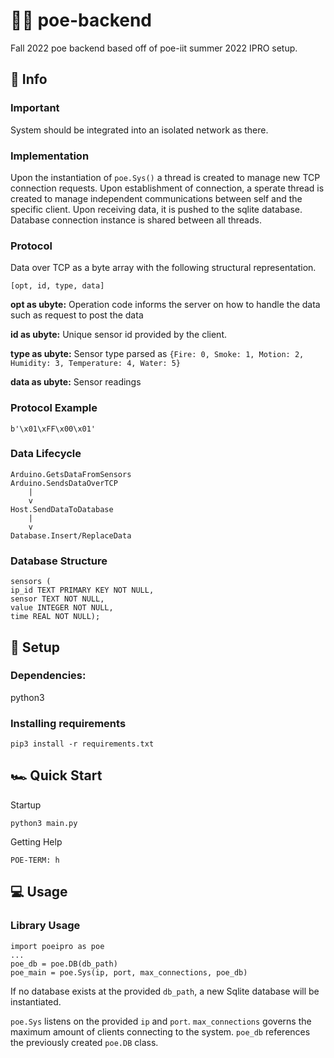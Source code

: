 # 🔌💫 poe-backend
Fall 2022 poe backend based off of poe-iit summer 2022 IPRO setup.

## 📄 Info
### Important
System should be integrated into an isolated network as there.
### Implementation
Upon the instantiation of `poe.Sys()` a thread is created to manage new TCP connection requests.  Upon establishment of connection, a sperate thread is created to manage independent communications between self and the specific client.  Upon receiving data, it is pushed to the sqlite database.  Database connection instance is shared between all threads. 
### Protocol
Data over TCP as a byte array with the following structural representation.
```
[opt, id, type, data]
```

<b>opt  as ubyte:</b> Operation code informs the server on how to handle the data such as request to post the data

<b>id   as ubyte:</b> Unique sensor id provided by the client.

<b>type as ubyte:</b> Sensor type parsed as `{Fire: 0, Smoke: 1, Motion: 2, Humidity: 3, Temperature: 4, Water: 5}`

<b>data as ubyte:</b> Sensor readings

### Protocol Example
```
b'\x01\xFF\x00\x01'
```
### Data Lifecycle
```
Arduino.GetsDataFromSensors
Arduino.SendsDataOverTCP
    |
    v
Host.SendDataToDatabase
    |
    v
Database.Insert/ReplaceData
```

### Database Structure
```
sensors (
ip_id TEXT PRIMARY KEY NOT NULL,
sensor TEXT NOT NULL,
value INTEGER NOT NULL,
time REAL NOT NULL);
```

## 🔧 Setup
### Dependencies:
python3
### Installing requirements
```
pip3 install -r requirements.txt
```

## 🏎 Quick Start
Startup
```
python3 main.py
```

Getting Help
```
POE-TERM: h
```

## 💻 Usage
### Library Usage
```
import poeipro as poe
...
poe_db = poe.DB(db_path)
poe_main = poe.Sys(ip, port, max_connections, poe_db)
```
If no database exists at the provided `db_path`, a new Sqlite database will be instantiated.

`poe.Sys` listens on the provided `ip` and `port`.  `max_connections` governs the maximum amount of clients connecting to the system.  `poe_db` references the previously created `poe.DB` class.
